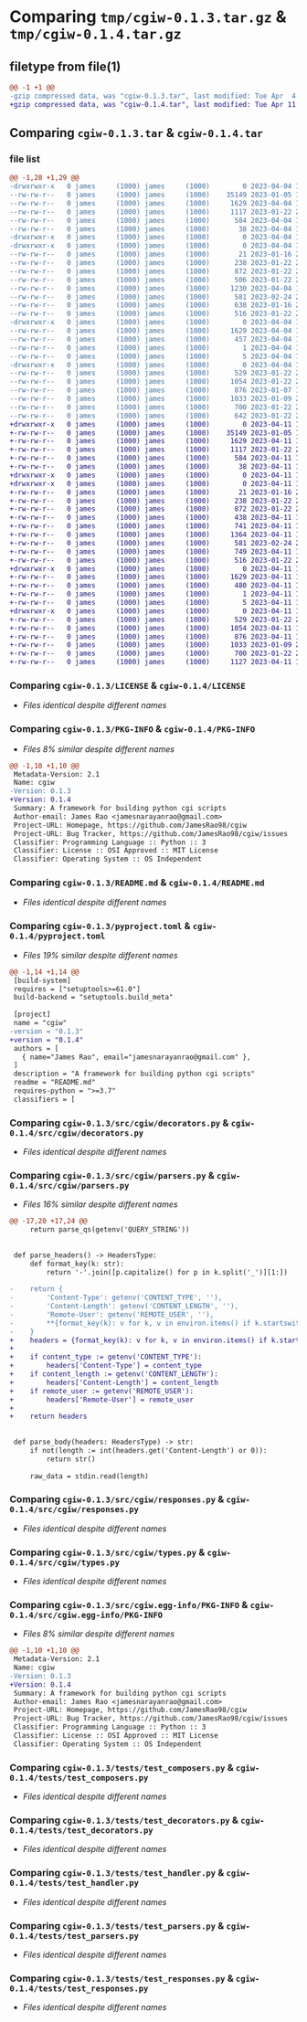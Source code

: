 # Comparing `tmp/cgiw-0.1.3.tar.gz` & `tmp/cgiw-0.1.4.tar.gz`

## filetype from file(1)

```diff
@@ -1 +1 @@
-gzip compressed data, was "cgiw-0.1.3.tar", last modified: Tue Apr  4 11:47:59 2023, max compression
+gzip compressed data, was "cgiw-0.1.4.tar", last modified: Tue Apr 11 13:08:37 2023, max compression
```

## Comparing `cgiw-0.1.3.tar` & `cgiw-0.1.4.tar`

### file list

```diff
@@ -1,28 +1,29 @@
-drwxrwxr-x   0 james     (1000) james     (1000)        0 2023-04-04 11:47:59.606538 cgiw-0.1.3/
--rw-rw-r--   0 james     (1000) james     (1000)    35149 2023-01-05 15:28:28.000000 cgiw-0.1.3/LICENSE
--rw-rw-r--   0 james     (1000) james     (1000)     1629 2023-04-04 11:47:59.606538 cgiw-0.1.3/PKG-INFO
--rw-rw-r--   0 james     (1000) james     (1000)     1117 2023-01-22 20:57:29.000000 cgiw-0.1.3/README.md
--rw-rw-r--   0 james     (1000) james     (1000)      584 2023-04-04 11:47:37.000000 cgiw-0.1.3/pyproject.toml
--rw-rw-r--   0 james     (1000) james     (1000)       38 2023-04-04 11:47:59.606538 cgiw-0.1.3/setup.cfg
-drwxrwxr-x   0 james     (1000) james     (1000)        0 2023-04-04 11:47:59.598538 cgiw-0.1.3/src/
-drwxrwxr-x   0 james     (1000) james     (1000)        0 2023-04-04 11:47:59.602538 cgiw-0.1.3/src/cgiw/
--rw-rw-r--   0 james     (1000) james     (1000)       21 2023-01-16 23:30:07.000000 cgiw-0.1.3/src/cgiw/__init__.py
--rw-rw-r--   0 james     (1000) james     (1000)      238 2023-01-22 20:04:01.000000 cgiw-0.1.3/src/cgiw/composers.py
--rw-rw-r--   0 james     (1000) james     (1000)      872 2023-01-22 20:45:17.000000 cgiw-0.1.3/src/cgiw/decorators.py
--rw-rw-r--   0 james     (1000) james     (1000)      506 2023-01-22 20:50:23.000000 cgiw-0.1.3/src/cgiw/handler.py
--rw-rw-r--   0 james     (1000) james     (1000)     1230 2023-04-04 11:47:17.000000 cgiw-0.1.3/src/cgiw/parsers.py
--rw-rw-r--   0 james     (1000) james     (1000)      581 2023-02-24 22:19:27.000000 cgiw-0.1.3/src/cgiw/responses.py
--rw-rw-r--   0 james     (1000) james     (1000)      638 2023-01-16 23:31:26.000000 cgiw-0.1.3/src/cgiw/run.py
--rw-rw-r--   0 james     (1000) james     (1000)      516 2023-01-22 20:49:49.000000 cgiw-0.1.3/src/cgiw/types.py
-drwxrwxr-x   0 james     (1000) james     (1000)        0 2023-04-04 11:47:59.602538 cgiw-0.1.3/src/cgiw.egg-info/
--rw-rw-r--   0 james     (1000) james     (1000)     1629 2023-04-04 11:47:59.000000 cgiw-0.1.3/src/cgiw.egg-info/PKG-INFO
--rw-rw-r--   0 james     (1000) james     (1000)      457 2023-04-04 11:47:59.000000 cgiw-0.1.3/src/cgiw.egg-info/SOURCES.txt
--rw-rw-r--   0 james     (1000) james     (1000)        1 2023-04-04 11:47:59.000000 cgiw-0.1.3/src/cgiw.egg-info/dependency_links.txt
--rw-rw-r--   0 james     (1000) james     (1000)        5 2023-04-04 11:47:59.000000 cgiw-0.1.3/src/cgiw.egg-info/top_level.txt
-drwxrwxr-x   0 james     (1000) james     (1000)        0 2023-04-04 11:47:59.606538 cgiw-0.1.3/tests/
--rw-rw-r--   0 james     (1000) james     (1000)      529 2023-01-22 20:02:27.000000 cgiw-0.1.3/tests/test_composers.py
--rw-rw-r--   0 james     (1000) james     (1000)     1054 2023-01-22 20:45:06.000000 cgiw-0.1.3/tests/test_decorators.py
--rw-rw-r--   0 james     (1000) james     (1000)      876 2023-01-07 17:23:45.000000 cgiw-0.1.3/tests/test_handler.py
--rw-rw-r--   0 james     (1000) james     (1000)     1033 2023-01-09 23:56:09.000000 cgiw-0.1.3/tests/test_parsers.py
--rw-rw-r--   0 james     (1000) james     (1000)      700 2023-01-22 20:49:00.000000 cgiw-0.1.3/tests/test_responses.py
--rw-rw-r--   0 james     (1000) james     (1000)      642 2023-01-22 20:09:59.000000 cgiw-0.1.3/tests/test_run.py
+drwxrwxr-x   0 james     (1000) james     (1000)        0 2023-04-11 13:08:37.633652 cgiw-0.1.4/
+-rw-rw-r--   0 james     (1000) james     (1000)    35149 2023-01-05 15:28:28.000000 cgiw-0.1.4/LICENSE
+-rw-rw-r--   0 james     (1000) james     (1000)     1629 2023-04-11 13:08:37.633652 cgiw-0.1.4/PKG-INFO
+-rw-rw-r--   0 james     (1000) james     (1000)     1117 2023-01-22 20:57:29.000000 cgiw-0.1.4/README.md
+-rw-rw-r--   0 james     (1000) james     (1000)      584 2023-04-11 13:08:06.000000 cgiw-0.1.4/pyproject.toml
+-rw-rw-r--   0 james     (1000) james     (1000)       38 2023-04-11 13:08:37.633652 cgiw-0.1.4/setup.cfg
+drwxrwxr-x   0 james     (1000) james     (1000)        0 2023-04-11 13:08:37.629652 cgiw-0.1.4/src/
+drwxrwxr-x   0 james     (1000) james     (1000)        0 2023-04-11 13:08:37.629652 cgiw-0.1.4/src/cgiw/
+-rw-rw-r--   0 james     (1000) james     (1000)       21 2023-01-16 23:30:07.000000 cgiw-0.1.4/src/cgiw/__init__.py
+-rw-rw-r--   0 james     (1000) james     (1000)      238 2023-01-22 20:04:01.000000 cgiw-0.1.4/src/cgiw/composers.py
+-rw-rw-r--   0 james     (1000) james     (1000)      872 2023-01-22 20:45:17.000000 cgiw-0.1.4/src/cgiw/decorators.py
+-rw-rw-r--   0 james     (1000) james     (1000)      438 2023-04-11 12:49:00.000000 cgiw-0.1.4/src/cgiw/exceptions.py
+-rw-rw-r--   0 james     (1000) james     (1000)      741 2023-04-11 12:52:19.000000 cgiw-0.1.4/src/cgiw/handler.py
+-rw-rw-r--   0 james     (1000) james     (1000)     1364 2023-04-11 13:07:34.000000 cgiw-0.1.4/src/cgiw/parsers.py
+-rw-rw-r--   0 james     (1000) james     (1000)      581 2023-02-24 22:19:27.000000 cgiw-0.1.4/src/cgiw/responses.py
+-rw-rw-r--   0 james     (1000) james     (1000)      749 2023-04-11 12:44:30.000000 cgiw-0.1.4/src/cgiw/run.py
+-rw-rw-r--   0 james     (1000) james     (1000)      516 2023-01-22 20:49:49.000000 cgiw-0.1.4/src/cgiw/types.py
+drwxrwxr-x   0 james     (1000) james     (1000)        0 2023-04-11 13:08:37.633652 cgiw-0.1.4/src/cgiw.egg-info/
+-rw-rw-r--   0 james     (1000) james     (1000)     1629 2023-04-11 13:08:37.000000 cgiw-0.1.4/src/cgiw.egg-info/PKG-INFO
+-rw-rw-r--   0 james     (1000) james     (1000)      480 2023-04-11 13:08:37.000000 cgiw-0.1.4/src/cgiw.egg-info/SOURCES.txt
+-rw-rw-r--   0 james     (1000) james     (1000)        1 2023-04-11 13:08:37.000000 cgiw-0.1.4/src/cgiw.egg-info/dependency_links.txt
+-rw-rw-r--   0 james     (1000) james     (1000)        5 2023-04-11 13:08:37.000000 cgiw-0.1.4/src/cgiw.egg-info/top_level.txt
+drwxrwxr-x   0 james     (1000) james     (1000)        0 2023-04-11 13:08:37.633652 cgiw-0.1.4/tests/
+-rw-rw-r--   0 james     (1000) james     (1000)      529 2023-01-22 20:02:27.000000 cgiw-0.1.4/tests/test_composers.py
+-rw-rw-r--   0 james     (1000) james     (1000)     1054 2023-04-11 13:03:07.000000 cgiw-0.1.4/tests/test_decorators.py
+-rw-rw-r--   0 james     (1000) james     (1000)      876 2023-04-11 13:04:06.000000 cgiw-0.1.4/tests/test_handler.py
+-rw-rw-r--   0 james     (1000) james     (1000)     1033 2023-01-09 23:56:09.000000 cgiw-0.1.4/tests/test_parsers.py
+-rw-rw-r--   0 james     (1000) james     (1000)      700 2023-01-22 20:49:00.000000 cgiw-0.1.4/tests/test_responses.py
+-rw-rw-r--   0 james     (1000) james     (1000)     1127 2023-04-11 12:55:38.000000 cgiw-0.1.4/tests/test_run.py
```

### Comparing `cgiw-0.1.3/LICENSE` & `cgiw-0.1.4/LICENSE`

 * *Files identical despite different names*

### Comparing `cgiw-0.1.3/PKG-INFO` & `cgiw-0.1.4/PKG-INFO`

 * *Files 8% similar despite different names*

```diff
@@ -1,10 +1,10 @@
 Metadata-Version: 2.1
 Name: cgiw
-Version: 0.1.3
+Version: 0.1.4
 Summary: A framework for building python cgi scripts
 Author-email: James Rao <jamesnarayanrao@gmail.com>
 Project-URL: Homepage, https://github.com/JamesRao98/cgiw
 Project-URL: Bug Tracker, https://github.com/JamesRao98/cgiw/issues
 Classifier: Programming Language :: Python :: 3
 Classifier: License :: OSI Approved :: MIT License
 Classifier: Operating System :: OS Independent
```

### Comparing `cgiw-0.1.3/README.md` & `cgiw-0.1.4/README.md`

 * *Files identical despite different names*

### Comparing `cgiw-0.1.3/pyproject.toml` & `cgiw-0.1.4/pyproject.toml`

 * *Files 19% similar despite different names*

```diff
@@ -1,14 +1,14 @@
 [build-system]
 requires = ["setuptools>=61.0"]
 build-backend = "setuptools.build_meta"
 
 [project]
 name = "cgiw"
-version = "0.1.3"
+version = "0.1.4"
 authors = [
   { name="James Rao", email="jamesnarayanrao@gmail.com" },
 ]
 description = "A framework for building python cgi scripts"
 readme = "README.md"
 requires-python = ">=3.7"
 classifiers = [
```

### Comparing `cgiw-0.1.3/src/cgiw/decorators.py` & `cgiw-0.1.4/src/cgiw/decorators.py`

 * *Files identical despite different names*

### Comparing `cgiw-0.1.3/src/cgiw/parsers.py` & `cgiw-0.1.4/src/cgiw/parsers.py`

 * *Files 16% similar despite different names*

```diff
@@ -17,20 +17,24 @@
     return parse_qs(getenv('QUERY_STRING'))
 
 
 def parse_headers() -> HeadersType:
     def format_key(k: str):
         return '-'.join([p.capitalize() for p in k.split('_')][1:])
 
-    return {
-        'Content-Type': getenv('CONTENT_TYPE', ''),
-        'Content-Length': getenv('CONTENT_LENGTH', ''),
-        'Remote-User': getenv('REMOTE_USER', ''),
-        **{format_key(k): v for k, v in environ.items() if k.startswith('HTTP_')}
-    }
+    headers = {format_key(k): v for k, v in environ.items() if k.startswith('HTTP_')}
+
+    if content_type := getenv('CONTENT_TYPE'):
+        headers['Content-Type'] = content_type
+    if content_length := getenv('CONTENT_LENGTH'):
+        headers['Content-Length'] = content_length
+    if remote_user := getenv('REMOTE_USER'):
+        headers['Remote-User'] = remote_user
+
+    return headers
 
 
 def parse_body(headers: HeadersType) -> str:
     if not(length := int(headers.get('Content-Length') or 0)):
         return str()
 
     raw_data = stdin.read(length)
```

### Comparing `cgiw-0.1.3/src/cgiw/responses.py` & `cgiw-0.1.4/src/cgiw/responses.py`

 * *Files identical despite different names*

### Comparing `cgiw-0.1.3/src/cgiw/types.py` & `cgiw-0.1.4/src/cgiw/types.py`

 * *Files identical despite different names*

### Comparing `cgiw-0.1.3/src/cgiw.egg-info/PKG-INFO` & `cgiw-0.1.4/src/cgiw.egg-info/PKG-INFO`

 * *Files 8% similar despite different names*

```diff
@@ -1,10 +1,10 @@
 Metadata-Version: 2.1
 Name: cgiw
-Version: 0.1.3
+Version: 0.1.4
 Summary: A framework for building python cgi scripts
 Author-email: James Rao <jamesnarayanrao@gmail.com>
 Project-URL: Homepage, https://github.com/JamesRao98/cgiw
 Project-URL: Bug Tracker, https://github.com/JamesRao98/cgiw/issues
 Classifier: Programming Language :: Python :: 3
 Classifier: License :: OSI Approved :: MIT License
 Classifier: Operating System :: OS Independent
```

### Comparing `cgiw-0.1.3/tests/test_composers.py` & `cgiw-0.1.4/tests/test_composers.py`

 * *Files identical despite different names*

### Comparing `cgiw-0.1.3/tests/test_decorators.py` & `cgiw-0.1.4/tests/test_decorators.py`

 * *Files identical despite different names*

### Comparing `cgiw-0.1.3/tests/test_handler.py` & `cgiw-0.1.4/tests/test_handler.py`

 * *Files identical despite different names*

### Comparing `cgiw-0.1.3/tests/test_parsers.py` & `cgiw-0.1.4/tests/test_parsers.py`

 * *Files identical despite different names*

### Comparing `cgiw-0.1.3/tests/test_responses.py` & `cgiw-0.1.4/tests/test_responses.py`

 * *Files identical despite different names*

